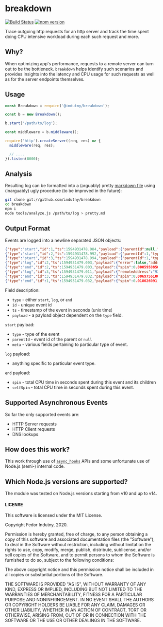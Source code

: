 # breakdown
[![Build Status](https://secure.travis-ci.org/indutny/breakdown.svg)](http://travis-ci.org/indutny/breakdown)
[![npm version](https://badge.fury.io/js/%40indutny%2Fbreakdown.svg)](https://badge.fury.io/js/%40indutny%2Fbreakdown)

Trace outgoing http requests for an http server and track the time spent
doing CPU intensive workload during each such request and more.

## Why?

When optimizing app's performance, requests to a remote server can turn out to
be the bottleneck. `breakdown` helps identify such scenarios and provides
insights into the latency and CPU usage for such requests as well as for the
server endpoints themselves.

## Usage

```js
const Breakdown = require('@indutny/breakdown');

const b = new Breakdown();

b.start('/path/to/log');

const middleware = b.middleware();

require('http').createServer((req, res) => {
  middleware(req, res);

  // ....
}).listen(8000);
```

## Analysis

Resulting log can be formatted into a (arguably) pretty [markdown file][sample]
using (inarguably) ugly procedure (to be improved in the future):
```sh
git clone git://github.com/indutny/breakdown
cd breakdown
npm i
node tools/analyze.js /path/to/log > pretty.md
```

## Output Format

Events are logged into a newline separated JSON objects:
```json
{"type":"start","id":1,"ts":1594931478.984,"payload":{"parentId":null,"type":"HTTP_SERVER_REQUEST","meta":{"method":"GET","headers":{"host":"127.0.0.1:8000","user-agent":"curl/7.54.0","accept":"*/*"},"url":"/a"}}}
{"type":"start","id":2,"ts":1594931478.992,"payload":{"parentId":1,"type":"DNS_LOOKUP","meta":{"family":"any","hostname":"example.com"}}}
{"type":"start","id":3,"ts":1594931478.994,"payload":{"parentId":1,"type":"HTTP_CLIENT_REQUEST","meta":{"method":"GET","path":"/","headers":{"host":"example.com"}}}}
{"type":"log","id":2,"ts":1594931479.003,"payload":{"error":false,"address":"93.184.216.34"}}
{"type":"end","id":2,"ts":1594931479.003,"payload":{"spin":0.0005950850000000001,"selfSpin":0.0005950850000000001}}
{"type":"log","id":3,"ts":1594931479.011,"payload":{"remoteAddress":"93.184.216.34","remotePort":80}}
{"type":"end","id":3,"ts":1594931479.032,"payload":{"spin":0.006975610000000001,"selfSpin":0.006975610000000001}}
{"type":"end","id":1,"ts":1594931479.032,"payload":{"spin":0.018026091,"selfSpin":0.010455395999999999}}
```

Field description:

* `type` - either `start`, `log`, or `end`
* `id` - unique event id
* `ts` - timestamp of the event in seconds (unix time)
* `payload` - a payload object dependent on the `type` field.

`start` payload:
* `type` - type of the event
* `parentId` - event id of the parent or `null`
* `meta` - various fields pertaining to particular type of event.

`log` payload:
- anything specific to particular event type.

`end` payload:
* `spin` - total CPU time in seconds spent during this event and its children
* `selfSpin` - total CPU time in seconds spent during this event.

## Supported Asynchronous Events

So far the only supported events are:

* HTTP Server requests
* HTTP Client requests
* DNS lookups

## How does this work?

This work through use of [`async_hooks`][0] APIs and some unfortunate use of
Node.js (semi-) internal code.

## Which Node.js versions are supported?

The module was tested on Node.js versions starting from v10 and up to v14.

#### LICENSE

This software is licensed under the MIT License.

Copyright Fedor Indutny, 2020.

Permission is hereby granted, free of charge, to any person obtaining a
copy of this software and associated documentation files (the
"Software"), to deal in the Software without restriction, including
without limitation the rights to use, copy, modify, merge, publish,
distribute, sublicense, and/or sell copies of the Software, and to permit
persons to whom the Software is furnished to do so, subject to the
following conditions:

The above copyright notice and this permission notice shall be included
in all copies or substantial portions of the Software.

THE SOFTWARE IS PROVIDED "AS IS", WITHOUT WARRANTY OF ANY KIND, EXPRESS
OR IMPLIED, INCLUDING BUT NOT LIMITED TO THE WARRANTIES OF
MERCHANTABILITY, FITNESS FOR A PARTICULAR PURPOSE AND NONINFRINGEMENT. IN
NO EVENT SHALL THE AUTHORS OR COPYRIGHT HOLDERS BE LIABLE FOR ANY CLAIM,
DAMAGES OR OTHER LIABILITY, WHETHER IN AN ACTION OF CONTRACT, TORT OR
OTHERWISE, ARISING FROM, OUT OF OR IN CONNECTION WITH THE SOFTWARE OR THE
USE OR OTHER DEALINGS IN THE SOFTWARE.

[0]: https://nodejs.org/api/async_hooks.html
[sample]: https://github.com/indutny/breakdown/blob/master/sample.md
